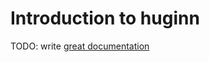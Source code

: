 # Introduction to huginn

TODO: write [great documentation](http://jacobian.org/writing/what-to-write/)
